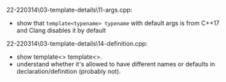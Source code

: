 22-220314\03-template-details\11-args.cpp:
* show that `template<typename> typename` with default args is from C++17 and Clang disables it by default

22-220314\03-template-details\14-definition.cpp:
* show template<> template<>.
* understand whether it's allowed to have different names or defaults in declaration/definition (probably not).
